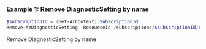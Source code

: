 ### Example 1: Remove DiagnosticSetting by name
```powershell
$subscriptionId = (Get-AzContext).SubscriptionId
Remove-AzDiagnosticSetting -ResourceId /subscriptions/$subscriptionId/resourceGroups/test-rg-name/providers/Microsoft.AppPlatform/Spring/springcloud-001 -Name test-setting
```

Remove DiagnosticSetting by name
